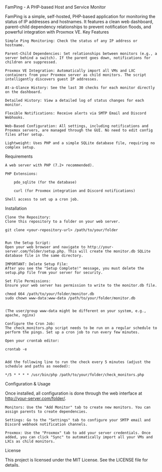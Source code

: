 FamPing - A PHP-based Host and Service Monitor

FamPing is a simple, self-hosted, PHP-based application for monitoring the status of IP addresses and hostnames. It features a clean web dashboard, parent-child dependency relationships to prevent notification floods, and powerful integration with Proxmox VE.
Key Features

    Simple Ping Monitoring: Check the status of any IP address or hostname.

    Parent-Child Dependencies: Set relationships between monitors (e.g., a server behind a switch). If the parent goes down, notifications for children are suppressed.

    Proxmox VE Integration: Automatically import all VMs and LXC containers from your Proxmox server as child monitors. The script intelligently discovers guest IP addresses.

    At-a-Glance History: See the last 30 checks for each monitor directly on the dashboard.

    Detailed History: View a detailed log of status changes for each monitor.

    Flexible Notifications: Receive alerts via SMTP Email and Discord Webhooks.

    Web-Based Configuration: All settings, including notifications and Proxmox servers, are managed through the GUI. No need to edit config files after setup.

    Lightweight: Uses PHP and a simple SQLite database file, requiring no complex setup.

Requirements

    A web server with PHP (7.2+ recommended).

    PHP Extensions:

        pdo_sqlite (for the database)

        curl (for Proxmox integration and Discord notifications)

    Shell access to set up a cron job.

Installation

    Clone the Repository:
    Clone this repository to a folder on your web server.

    git clone <your-repository-url> /path/to/your/folder


    Run the Setup Script:
    Open your web browser and navigate to http://your-server.com/folder/setup.php. This will create the monitor.db SQLite database file in the same directory.

    IMPORTANT: Delete Setup File:
    After you see the "Setup Complete!" message, you must delete the setup.php file from your server for security.

    Set File Permissions:
    Ensure your web server has permission to write to the monitor.db file.

    chmod 664 /path/to/your/folder/monitor.db
    sudo chown www-data:www-data /path/to/your/folder/monitor.db


    (The user/group www-data might be different on your system, e.g., apache, nginx)

    Configure the Cron Job:
    The check_monitors.php script needs to be run on a regular schedule to perform the pings. Set up a cron job to run every few minutes.

    Open your crontab editor:

    crontab -e


    Add the following line to run the check every 5 minutes (adjust the schedule and paths as needed):

    */5 * * * * /usr/bin/php /path/to/your/folder/check_monitors.php


Configuration & Usage

Once installed, all configuration is done through the web interface at http://your-server.com/folder/.

    Monitors: Use the "Add Monitor" tab to create new monitors. You can assign parents to create dependencies.

    Settings: Go to the "Settings" tab to configure your SMTP email and Discord webhook notification channels.

    Proxmox: Use the "Proxmox" tab to add your server credentials. Once added, you can click "Sync" to automatically import all your VMs and LXCs as child monitors.

License

This project is licensed under the MIT License. See the LICENSE file for details.
